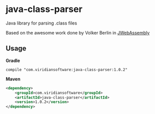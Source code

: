 # java-class-parser
Java library for parsing .class files

Based on the awesome work done by Volker Berlin in [JWebAssembly](https://github.com/i-net-software/JWebAssembly)

## Usage

__Gradle__

```
compile "com.viridiansoftware:java-class-parser:1.0.2"
```

__Maven__

```xml
<dependency>
    <groupId>com.viridiansoftware</groupId>
    <artifactId>java-class-parser</artifactId>
    <version>1.0.2</version>
</dependency>
```